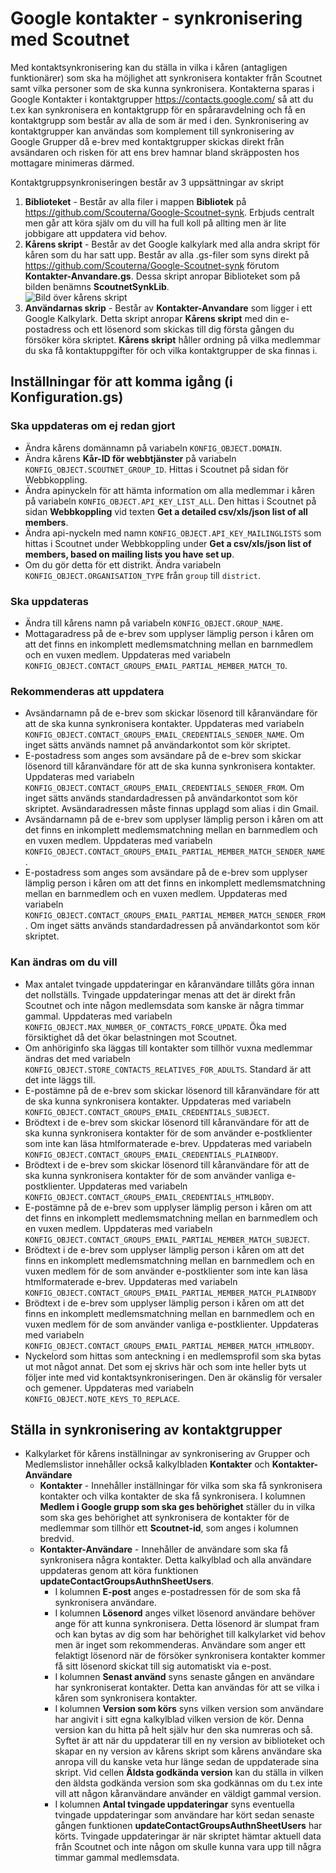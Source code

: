 # Google kontakter - synkronisering med Scoutnet
Med kontaktsynkronisering kan du ställa in vilka i kåren (antagligen funktionärer) som ska ha möjlighet att synkronisera kontakter från Scoutnet samt vilka personer som de ska kunna synkronisera. Kontakterna sparas i Google Kontakter i kontaktgrupper https://contacts.google.com/ så att du t.ex kan synkronisera en kontaktgrupp för en spåraravdelning och få en kontaktgrupp som består av alla de som är med i den. Synkronisering av kontaktgrupper kan användas som komplement till synkronisering av Google Grupper då e-brev med kontaktgrupper skickas direkt från avsändaren och risken för att ens brev hamnar bland skräpposten hos mottagare minimeras därmed.

Kontaktgruppsynkroniseringen består av 3 uppsättningar av skript
1. **Biblioteket** - Består av alla filer i mappen **Bibliotek** på https://github.com/Scouterna/Google-Scoutnet-synk. Erbjuds centralt men går att köra själv om du vill ha full koll på allting men är lite jobbigare att uppdatera vid behov.
1. **Kårens skript** - Består av det Google kalkylark med alla andra skript för kåren som du har satt upp. Består av alla .gs-filer som syns direkt på https://github.com/Scouterna/Google-Scoutnet-synk förutom **Kontakter-Anvandare.gs**.
Dessa skript anropar Biblioteket som på bilden benämns **ScoutnetSynkLib**.
<br/>![Bild över kårens skript](https://raw.githubusercontent.com/wiki/Scouterna/Google-Scoutnet-synk/Kårens-skript.PNG)
1. **Användarnas skrip** - Består av **Kontakter-Anvandare** som ligger i ett Google Kalkylark. Detta skript anropar **Kårens skript** med din e-postadress och ett lösenord som skickas till dig första gången du försöker köra skriptet. **Kårens skript** håller ordning på vilka medlemmar du ska få kontaktuppgifter för och vilka kontaktgrupper de ska finnas i.

## Inställningar för att komma igång (i Konfiguration.gs)

### Ska uppdateras om ej redan gjort
- Ändra kårens domännamn på variabeln `KONFIG_OBJECT.DOMAIN`.
- Ändra kårens **Kår-ID för webbtjänster** på variabeln `KONFIG_OBJECT.SCOUTNET_GROUP_ID`. Hittas i Scoutnet på sidan för
  Webbkoppling.
- Ändra apinyckeln för att hämta information om alla medlemmar i kåren på variabeln `KONFIG_OBJECT.API_KEY_LIST_ALL`. Den hittas i Scoutnet på sidan **Webbkoppling** vid texten **Get a detailed csv/xls/json list of all members**.
- Ändra api-nyckeln med namn `KONFIG_OBJECT.API_KEY_MAILINGLISTS` som hittas i Scoutnet under
  Webbkoppling under **Get a csv/xls/json list of members, based on mailing lists you have set up**.
- Om du gör detta för ett distrikt. Ändra variabeln `KONFIG_OBJECT.ORGANISATION_TYPE` från `group` till `district`.

### Ska uppdateras
- Ändra till kårens namn på variabeln `KONFIG_OBJECT.GROUP_NAME`.
- Mottagaradress på de e-brev som upplyser lämplig person i kåren om att det finns en inkomplett medlemsmatchning mellan en barnmedlem och en vuxen medlem. Uppdateras med variabeln `KONFIG_OBJECT.CONTACT_GROUPS_EMAIL_PARTIAL_MEMBER_MATCH_TO`.

### Rekommenderas att uppdatera
- Avsändarnamn på de e-brev som skickar lösenord till kåranvändare för att de ska kunna synkronisera kontakter. Uppdateras med variabeln `KONFIG_OBJECT.CONTACT_GROUPS_EMAIL_CREDENTIALS_SENDER_NAME`. Om inget sätts används namnet på användarkontot som kör skriptet.
- E-postadress som anges som avsändare på de e-brev som skickar lösenord till kåranvändare för att de ska kunna synkronisera kontakter. Uppdateras med variabeln `KONFIG_OBJECT.CONTACT_GROUPS_EMAIL_CREDENTIALS_SENDER_FROM`. Om inget sätts används standardadressen på användarkontot som kör skriptet. Avsändaradressen måste finnas upplagd som alias i din Gmail.
- Avsändarnamn på de e-brev som upplyser lämplig person i kåren om att det finns en inkomplett medlemsmatchning mellan en barnmedlem och en vuxen medlem. Uppdateras med variabeln `KONFIG_OBJECT.CONTACT_GROUPS_EMAIL_PARTIAL_MEMBER_MATCH_SENDER_NAME`.
- E-postadress som anges som avsändare på de e-brev som upplyser lämplig person i kåren om att det finns en inkomplett medlemsmatchning mellan en barnmedlem och en vuxen medlem. Uppdateras med variabeln `KONFIG_OBJECT.CONTACT_GROUPS_EMAIL_PARTIAL_MEMBER_MATCH_SENDER_FROM`. Om inget sätts används standardadressen på användarkontot som kör skriptet.

### Kan ändras om du vill  
- Max antalet tvingade uppdateringar en kåranvändare tillåts göra innan det nollställs. Tvingade uppdateringar menas att det är direkt från Scoutnet och inte någon medlemsdata som kanske är några timmar gammal. Uppdateras med variabeln `KONFIG_OBJECT.MAX_NUMBER_OF_CONTACTS_FORCE_UPDATE`. Öka med försiktighet då det ökar belastningen mot Scoutnet.
- Om anhöriginfo ska läggas till kontakter som tillhör vuxna medlemmar ändras det med variabeln `KONFIG_OBJECT.STORE_CONTACTS_RELATIVES_FOR_ADULTS`. Standard är att det inte läggs till.
- E-postämne på de e-brev som skickar lösenord till kåranvändare för att de ska kunna synkronisera kontakter. Uppdateras med variabeln `KONFIG_OBJECT.CONTACT_GROUPS_EMAIL_CREDENTIALS_SUBJECT`.
- Brödtext i de e-brev som skickar lösenord till kåranvändare för att de ska kunna synkronisera kontakter för de som använder e-postklienter som inte kan läsa htmlformaterade e-brev. Uppdateras med variabeln `KONFIG_OBJECT.CONTACT_GROUPS_EMAIL_CREDENTIALS_PLAINBODY`.
- Brödtext i de e-brev som skickar lösenord till kåranvändare för att de ska kunna synkronisera kontakter för de som använder vanliga e-postklienter. Uppdateras med variabeln `KONFIG_OBJECT.CONTACT_GROUPS_EMAIL_CREDENTIALS_HTMLBODY`.
- E-postämne på de e-brev som upplyser lämplig person i kåren om att det finns en inkomplett medlemsmatchning mellan en barnmedlem och en vuxen medlem. Uppdateras med variabeln `KONFIG_OBJECT.CONTACT_GROUPS_EMAIL_PARTIAL_MEMBER_MATCH_SUBJECT`.
- Brödtext i de e-brev som upplyser lämplig person i kåren om att det finns en inkomplett medlemsmatchning mellan en barnmedlem och en vuxen medlem för de som använder e-postklienter som inte kan läsa htmlformaterade e-brev. Uppdateras med variabeln `KONFIG_OBJECT.CONTACT_GROUPS_EMAIL_PARTIAL_MEMBER_MATCH_PLAINBODY`
- Brödtext i de e-brev som upplyser lämplig person i kåren om att det finns en inkomplett medlemsmatchning mellan en barnmedlem och en vuxen medlem för de som använder vanliga e-postklienter. Uppdateras med variabeln `KONFIG_OBJECT.CONTACT_GROUPS_EMAIL_PARTIAL_MEMBER_MATCH_HTMLBODY`.
- Nyckelord som hittas som anteckning i en medlemsprofil som ska bytas ut mot något annat. Det som ej skrivs här och som inte heller byts ut följer inte med vid kontaktsynkroniseringen. Den är okänslig för versaler och gemener. Uppdateras med variabeln `KONFIG_OBJECT.NOTE_KEYS_TO_REPLACE`.

## Ställa in synkronisering av kontaktgrupper
- Kalkylarket för kårens inställningar av synkronisering av Grupper och Medlemslistor innehåller också kalkylbladen **Kontakter** och **Kontakter-Användare**
    - **Kontakter** - Innehåller inställningar för vilka som ska få synkronisera kontakter och vilka kontakter de ska få synkronisera. I kolumnen **Medlem i Google grupp som ska ges behörighet** ställer du in vilka som ska ges behörighet att synkronisera de kontakter för de medlemmar som tillhör ett **Scoutnet-id**, som anges i kolumnen bredvid.
    - **Kontakter-Användare** - Innehåller de användare som ska få synkronisera några kontakter. Detta kalkylblad och alla användare uppdateras genom att köra funktionen **updateContactGroupsAuthnSheetUsers**.
      - I kolumnen **E-post** anges e-postadressen för de som ska få synkronisera användare.
      - I kolumnen **Lösenord** anges vilket lösenord användare behöver ange för att kunna synkronisera. Detta lösenord är slumpat fram och kan bytas av dig som har behörighet till kalkylarket vid behov men är inget som rekommenderas. Användare som anger ett felaktigt lösenord när de försöker synkronisera kontakter kommer få sitt lösenord skickat till sig automatiskt via e-post.
      - I kolumnen **Senast använd** syns senaste gången en användare har synkroniserat kontakter. Detta kan användas för att se vilka i kåren som synkronisera kontakter.
      - I kolumnen **Version som körs** syns vilken version som användare har angivit i sitt egna kalkylblad vilken version de kör. Denna version kan du hitta på helt själv hur den ska numreras och så. Syftet är att när du uppdaterar till en ny version av biblioteket och skapar en ny version av kårens skript som kårens användare ska anropa vill du kanske veta hur länge sedan de uppdaterade sina skript. Vid cellen **Äldsta godkända version** kan du ställa in vilken den äldsta godkända version som ska godkännas om du t.ex inte vill att någon kåranvändare använder en väldigt gammal version.
      - I kolumnen **Antal tvingade uppdateringar** syns eventuella tvingade uppdateringar som användare har kört sedan senaste gången funktionen **updateContactGroupsAuthnSheetUsers** har körts. Tvingade uppdateringar är när skriptet hämtar aktuell data från Scoutnet och inte någon om skulle kunna vara upp till några timmar gammal medlemsdata.